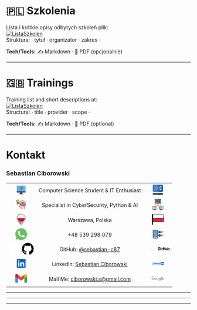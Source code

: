﻿# 🇵🇱 Szkolenia
Lista i krótkie opisy odbytych szkoleń plik: <br>
[![ListaSzkolen](https://img.shields.io/badge/Lista_Szkoleń-Markdown-blue?style=flat&logo=markdown&logoColor=white)](/achievements/szkolenia/ListaSzkolen.md) <br>
Struktura: · tytuł · organizator · zakres ·

**Tech/Tools:** ✍️ Markdown · 🧾 PDF (opcjonalnie)

---
# 🇬🇧 Trainings
Training list and short descriptions at: <br>
[![ListaSzkolen](https://img.shields.io/badge/Lista_Szkoleń-Markdown-blue?style=flat&logo=markdown&logoColor=white)](/achievements/szkolenia/ListaSzkolen.md) <br>
Structure: · title · provider · scope · 

**Tech/Tools:** ✍️ Markdown · 🧾 PDF (optional)

---


# Kontakt

### **Sebastian Ciborowski**
|  |  |  |
|:--:|:---:|:--:|
| <img src="../../docs/assets/icons/1a.svg" width="32" alt=""> | Computer Science Student & IT Enthusiast | <img src="../../docs/assets/icons/1.svg" width="32" alt=""> |
| <img src="../../docs/assets/icons/2.svg"  width="32" alt=""> | Specialist in CyberSecurity, Python & AI | <img src="../../docs/assets/icons/2a.svg" width="32" alt=""> |
| <img src="../../docs/assets/icons/3.svg"  width="32" alt=""> | Warszawa, Polska | <img src="../../docs/assets/icons/3a.svg" width="32" alt=""> |
| <img src="../../docs/assets/icons/4.svg"  width="32" alt=""> | +48 539 298 079 | <img src="../../docs/assets/icons/4a.svg" width="32" alt=""> |
| <img src="../../docs/assets/icons/5d.svg#gh-dark-mode-only" width="32" alt=""> <img src="../../docs/assets/icons/5l.svg#gh-light-mode-only" width="32"> | GitHub: [@sebastian-c87](https://github.com/sebastian-c87) | <img src="../../docs/assets/icons/5b.svg#gh-dark-mode-only" width="32" alt=""><img src="../../docs/assets/icons/5f.svg#gh-light-mode-only" width="32"> |
| <img src="../../docs/assets/icons/6.svg"  width="32" alt=""> | LinkedIn: [Sebastian Ciborowski](https://www.linkedin.com/in/sebastian-ciborowski-8442a6302/) | <img src="../../docs/assets/icons/6a.svg" width="32" alt=""> |
| <img src="../../docs/assets/icons/g.svg" width="32" alt=""> | Mail Me: [ciborowski.s@gmail.com](mailto:ciborowski.s@gmail.com) | <img src="../../docs/assets/icons/g1.svg"  width="33" alt=""> |

---
---
---